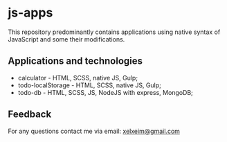# js-apps
This repository predominantly contains applications using native syntax of JavaScript and some their modifications. 

## Applications and technologies
+ calculator - HTML, SCSS, native JS, Gulp;
+ todo-localStorage - HTML, SCSS, native JS, Gulp;
+ todo-db - HTML, SCSS, JS, NodeJS with express, MongoDB;

## Feedback
For any questions contact me via email: xelxeim@gmail.com
